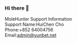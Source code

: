 ### Hi there 👋

<!--
**MoleHunterSupport/molehuntersupport** is a ✨ _special_ ✨ repository because its `README.md` (this file) appears on your GitHub profile.

Here are some ideas to get you started:

- 🔭 I’m currently working on ...
- 🌱 I’m currently learning ...
- 👯 I’m looking to collaborate on ...
- 🤔 I’m looking for help with ...
- 💬 Ask me about ...
- 📫 How to reach me: ...
- 😄 Pronouns: ...
- ⚡ Fun fact: ...
-->
MoleHunter Support Information <br>
Support Name:HuiChen Cho <br>
Phone:+852 64004756  <br>
Email:admin@yunbet.net <br>
